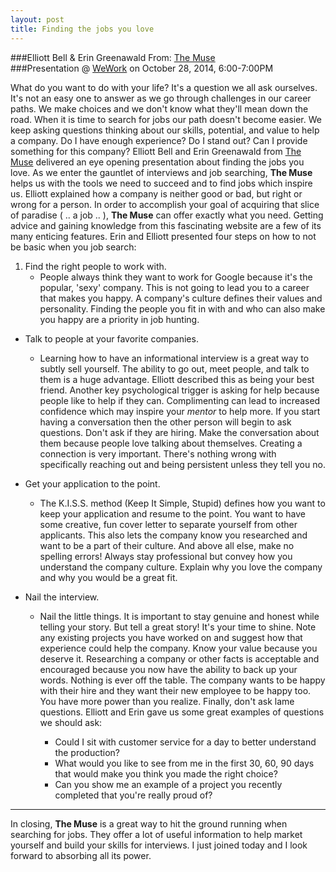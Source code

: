 ```yaml
---
layout: post
title: Finding the jobs you love
---
```


###Elliott Bell & Erin Greenawald From: [The Muse](https://www.themuse.com)  
###Presentation @ [WeWork](https://www.wework.com) on October 28, 2014, 6:00-7:00PM

What do you want to do with your life?  It's a question we all ask ourselves.
It's not an easy one to answer as we go through challenges in our career paths.
We make choices and we don't know what they'll mean down the road.  When it is
time to search for jobs our path doesn't become easier.  We keep asking
questions thinking about our skills, potential, and value to help a
company.  Do I have enough experience?  Do I stand out?  Can I provide something for
this company?  Elliott Bell and Erin Greenawald from [The Muse](https://www.themuse.com) 
delivered an eye opening presentation about finding the jobs you love.  As we 
enter the gauntlet of interviews and job searching,
**The Muse** helps us with the tools we need to succeed and to find jobs which
inspire us.  Elliott explained how a company is neither good or bad, but right or
wrong for a person.  In order to accomplish your goal of acquiring that slice of paradise ( .. a
job .. ), **The Muse** can offer exactly what you need.  Getting advice and gaining
knowledge from this fascinating website are a few of its many enticing features.  Erin and Elliott
presented four steps on how to not be basic when you job search:

1. Find the right people to work with.
    * People always think they want to work for Google because it's the popular,
'sexy' company.  This is not going to lead you to a career that makes you happy.
A company's culture defines their values and personality.  Finding the people
you fit in with and who can also make you happy are a priority in job hunting.  

- Talk to people at your favorite companies.
  - Learning how to have an informational interview is a great way to subtly sell
yourself.  The ability to go out, meet people, and talk to them is a huge
advantage.  Elliott described this as being your best friend.  Another key
psychological trigger is asking for help because people like to help if they
can.  Complimenting can lead to increased confidence which may inspire your
*mentor* to help more.  If you start having a conversation then the
other person will begin to ask questions.  Don't ask if they are hiring. Make
the conversation about them because people love talking about themselves.
Creating a connection is very important.  There's nothing wrong with
specifically reaching out and being persistent unless they tell you no.

- Get your application to the point.
  - The K.I.S.S. method (Keep It Simple, Stupid) defines how you want to keep your
application and resume to the point.  You want to have some creative, fun cover
letter to separate yourself from other applicants.  This also lets the company
know you researched and want to be a part of their culture.  And above all else,
make no spelling errors!  Always stay professional but convey how you understand
the company culture.  Explain why you love the company and why you would be a
great fit.

- Nail the interview.
  - Nail the little things.  It is important to stay genuine and honest while
telling your story.  But tell a great story!  It's your time to shine.  Note any
existing projects you have worked on and suggest how that experience could help
the company.  Know your value because you deserve it.  Researching a company or
other facts is acceptable and encouraged because you now have the ability to
back up your words.  Nothing is ever off the table.  The company wants to be
happy with their hire and they want their new employee to be happy too.  You
have more power than you realize.  Finally, don't ask lame questions.  Elliott
and Erin gave us some great examples of questions we should ask:

    + Could I sit with customer service for a day to better understand the production?
    + What would you like to see from me in the first 30, 60, 90 days that would make you think you made the right choice?
    + Can you show me an example of a project you recently completed that you're really proud of?
---
In closing, **The Muse** is a great way to hit the ground running when searching for
jobs.  They offer a lot of useful information to help market yourself and build
your skills for interviews.  I just joined today and I look forward to absorbing
all its power.


